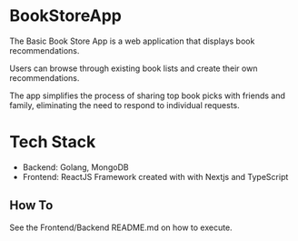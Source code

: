 # BookStoreApp
The Basic Book Store App is a web application that displays book recommendations. 

Users can browse through existing book lists and create their own recommendations. 

The app simplifies the process of sharing top book picks with friends and family, eliminating the need to respond to individual requests.

# Tech Stack
- Backend: Golang, MongoDB
- Frontend: ReactJS Framework created with with Nextjs and TypeScript

## How To
See the Frontend/Backend README.md on how to execute.
